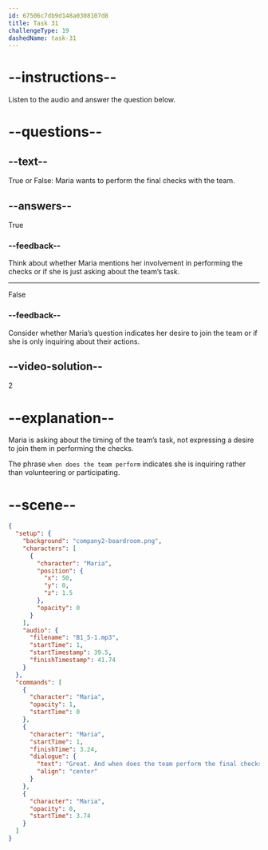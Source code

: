 ```yaml
---
id: 67506c7db9d148a0308107d8
title: Task 31
challengeType: 19
dashedName: task-31
---
```

<!-- (Audio) Maria: Great, and when does the team perform the final checks? -->

# --instructions--

Listen to the audio and answer the question below.

# --questions--

## --text--

True or False: Maria wants to perform the final checks with the team.

## --answers--

True

### --feedback--

Think about whether Maria mentions her involvement in performing the checks or if she is just asking about the team’s task.

---

False

### --feedback--

Consider whether Maria’s question indicates her desire to join the team or if she is only inquiring about their actions.

## --video-solution--

2

# --explanation--

Maria is asking about the timing of the team’s task, not expressing a desire to join them in performing the checks. 

The phrase `when does the team perform` indicates she is inquiring rather than volunteering or participating.

# --scene--

```json
{
  "setup": {
    "background": "company2-boardroom.png",
    "characters": [
      {
        "character": "Maria",
        "position": {
          "x": 50,
          "y": 0,
          "z": 1.5
        },
        "opacity": 0
      }
    ],
    "audio": {
      "filename": "B1_5-1.mp3",
      "startTime": 1,
      "startTimestamp": 39.5,
      "finishTimestamp": 41.74
    }
  },
  "commands": [
    {
      "character": "Maria",
      "opacity": 1,
      "startTime": 0
    },
    {
      "character": "Maria",
      "startTime": 1,
      "finishTime": 3.24,
      "dialogue": {
        "text": "Great. And when does the team perform the final checks?",
        "align": "center"
      }
    },
    {
      "character": "Maria",
      "opacity": 0,
      "startTime": 3.74
    }
  ]
}
```
